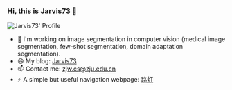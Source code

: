 ### Hi, this is Jarvis73 👋

![Jarvis73' Profile](https://github-readme-stats.vercel.app/api?username=Jarvis73&count_private=true&show_icons=true)

- 🔭 I'm working on image segmentation in computer vision (medical image segmentation, few-shot segmentation, domain adaptation segmentation).
- 😄 My blog: [Jarvis73](https://www.jarvis73.com/)
- 📫 Contact me: zjw.cs@zju.edu.cn
- ⚡ A simple but useful navigation webpage: [路灯](https://nav.jarvis73.com)

<!--
**Jarvis73/Jarvis73** is a ✨ _special_ ✨ repository because its `README.md` (this file) appears on your GitHub profile.

Here are some ideas to get you started:

- 🌱 I’m currently learning ...
- 👯 I’m looking to collaborate on ...
- 🤔 I’m looking for help with ...
- 💬 Ask me about ...
- 📫 How to reach me: ...
- 😄 Pronouns: ...
- ⚡ Fun fact: ...
-->
